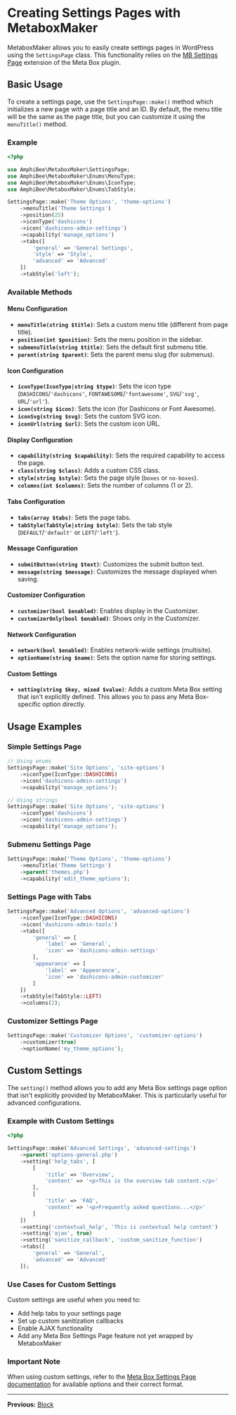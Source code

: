 # Creating Settings Pages with MetaboxMaker

MetaboxMaker allows you to easily create settings pages in WordPress using the `SettingsPage` class. This functionality relies on the [MB Settings Page](https://docs.metabox.io/extensions/mb-settings-page/) extension of the Meta Box plugin.

## Basic Usage

To create a settings page, use the `SettingsPage::make()` method which initializes a new page with a page title and an ID. By default, the menu title will be the same as the page title, but you can customize it using the `menuTitle()` method.

### Example

```php
<?php

use AmphiBee\MetaboxMaker\SettingsPage;
use AmphiBee\MetaboxMaker\Enums\MenuType;
use AmphiBee\MetaboxMaker\Enums\IconType;
use AmphiBee\MetaboxMaker\Enums\TabStyle;

SettingsPage::make('Theme Options', 'theme-options')
    ->menuTitle('Theme Settings')
    ->position(25)
    ->iconType('dashicons')
    ->icon('dashicons-admin-settings')
    ->capability('manage_options')
    ->tabs([
        'general' => 'General Settings',
        'style' => 'Style',
        'advanced' => 'Advanced'
    ])
    ->tabStyle('left');
```

### Available Methods

#### Menu Configuration

- **`menuTitle(string $title)`**: Sets a custom menu title (different from page title).
- **`position(int $position)`**: Sets the menu position in the sidebar.
- **`submenuTitle(string $title)`**: Sets the default first submenu title.
- **`parent(string $parent)`**: Sets the parent menu slug (for submenus).

#### Icon Configuration

- **`iconType(IconType|string $type)`**: Sets the icon type (`DASHICONS`/`'dashicons'`, `FONTAWESOME`/`'fontawesome'`, `SVG`/`'svg'`, `URL`/`'url'`).
- **`icon(string $icon)`**: Sets the icon (for Dashicons or Font Awesome).
- **`iconSvg(string $svg)`**: Sets the custom SVG icon.
- **`iconUrl(string $url)`**: Sets the custom icon URL.

#### Display Configuration

- **`capability(string $capability)`**: Sets the required capability to access the page.
- **`class(string $class)`**: Adds a custom CSS class.
- **`style(string $style)`**: Sets the page style (`boxes` or `no-boxes`).
- **`columns(int $columns)`**: Sets the number of columns (1 or 2).

#### Tabs Configuration

- **`tabs(array $tabs)`**: Sets the page tabs.
- **`tabStyle(TabStyle|string $style)`**: Sets the tab style (`DEFAULT`/`'default'` or `LEFT`/`'left'`).

#### Message Configuration

- **`submitButton(string $text)`**: Customizes the submit button text.
- **`message(string $message)`**: Customizes the message displayed when saving.

#### Customizer Configuration

- **`customizer(bool $enabled)`**: Enables display in the Customizer.
- **`customizerOnly(bool $enabled)`**: Shows only in the Customizer.

#### Network Configuration

- **`network(bool $enabled)`**: Enables network-wide settings (multisite).
- **`optionName(string $name)`**: Sets the option name for storing settings.

#### Custom Settings

- **`setting(string $key, mixed $value)`**: Adds a custom Meta Box setting that isn't explicitly defined. This allows you to pass any Meta Box-specific option directly.

## Usage Examples

### Simple Settings Page

```php
// Using enums
SettingsPage::make('Site Options', 'site-options')
    ->iconType(IconType::DASHICONS)
    ->icon('dashicons-admin-settings')
    ->capability('manage_options');

// Using strings
SettingsPage::make('Site Options', 'site-options')
    ->iconType('dashicons')
    ->icon('dashicons-admin-settings')
    ->capability('manage_options');
```

### Submenu Settings Page

```php
SettingsPage::make('Theme Options', 'theme-options')
    ->menuTitle('Theme Settings')
    ->parent('themes.php')
    ->capability('edit_theme_options');
```

### Settings Page with Tabs

```php
SettingsPage::make('Advanced Options', 'advanced-options')
    ->iconType(IconType::DASHICONS)
    ->icon('dashicons-admin-tools')
    ->tabs([
        'general' => [
            'label' => 'General',
            'icon' => 'dashicons-admin-settings'
        ],
        'appearance' => [
            'label' => 'Appearance',
            'icon' => 'dashicons-admin-customizer'
        ]
    ])
    ->tabStyle(TabStyle::LEFT)
    ->columns(2);
```

### Customizer Settings Page

```php
SettingsPage::make('Customizer Options', 'customizer-options')
    ->customizer(true)
    ->optionName('my_theme_options');
```

## Custom Settings

The `setting()` method allows you to add any Meta Box settings page option that isn't explicitly provided by MetaboxMaker. This is particularly useful for advanced configurations.

### Example with Custom Settings

```php
<?php

SettingsPage::make('Advanced Settings', 'advanced-settings')
    ->parent('options-general.php')
    ->setting('help_tabs', [
        [
            'title' => 'Overview',
            'content' => '<p>This is the overview tab content.</p>'
        ],
        [
            'title' => 'FAQ',
            'content' => '<p>Frequently asked questions...</p>'
        ]
    ])
    ->setting('contextual_help', 'This is contextual help content')
    ->setting('ajax', true)
    ->setting('sanitize_callback', 'custom_sanitize_function')
    ->tabs([
        'general' => 'General',
        'advanced' => 'Advanced'
    ]);
```

### Use Cases for Custom Settings

Custom settings are useful when you need to:
- Add help tabs to your settings page
- Set up custom sanitization callbacks
- Enable AJAX functionality
- Add any Meta Box Settings Page feature not yet wrapped by MetaboxMaker

### Important Note

When using custom settings, refer to the [Meta Box Settings Page documentation](https://docs.metabox.io/extensions/mb-settings-page/) for available options and their correct format.

---

**Previous:** [Block](Block.md) 
